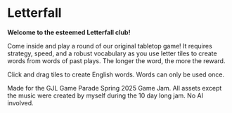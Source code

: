 # Letterfall
 
**Welcome to the esteemed Letterfall club!**

Come inside and play a round of our original tabletop game! It requires strategy, speed, and a robust vocabulary as you use letter tiles to create words from words of past plays. The longer the word, the more the reward.

Click and drag tiles to create English words. Words can only be used once.

Made for the GJL Game Parade Spring 2025 Game Jam. All assets except the music were created by myself during the 10 day long jam. No AI involved.
